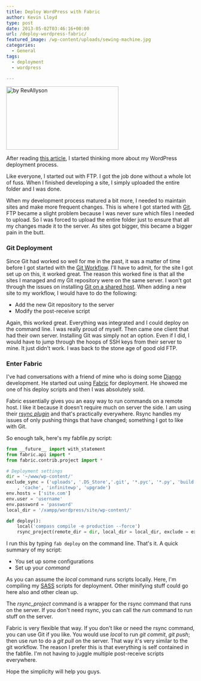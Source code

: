 ```yaml
---
title: Deploy WordPress with Fabric
author: Kevin Lloyd
type: post
date: 2013-05-02T03:46:16+00:00
url: /deploy-wordpress-fabric/
featured_image: /wp-content/uploads/sewing-machine.jpg
categories:
  - General
tags:
  - deployment
  - wordpress

---
```

[<img class="size-medium wp-image-721 " src="/wp-content/uploads/sewing-machine-300x169.jpg" alt="by RevAllyson" width="300" height="169" srcset="/wp-content/uploads/sewing-machine-300x169.jpg 300w, /wp-content/uploads/sewing-machine-1024x577.jpg 1024w, /wp-content/uploads/sewing-machine.jpg 2048w" sizes="(max-width: 300px) 100vw, 300px" />][1]

After reading [this article][2], I started thinking more about my WordPress deployment process.

Like everyone, I started out with FTP. I got the job done without a whole lot of fuss. When I finished developing a site, I simply uploaded the entire folder and I was done.

When my development process matured a bit more, I needed to maintain sites and make more frequent changes. This is where I got started with [Git][3]. FTP became a slight problem because I was never sure which files I needed to upload. So I was forced to upload the entire folder just to ensure that all my changes made it to the server. As sites got bigger, this became a bigger pain in the butt.

### Git Deployment

Since Git had worked so well for me in the past, it was a matter of time before I got started with the [Git Workflow][4]. I'll have to admit, for the site I got set up on this, it worked great. The reason this worked fine is that all the sites I managed and my Git repository were on the same server. I won't got through the issues on installing [Git on a shared host][5]. When adding a new site to my workflow, I would have to do the following:

  * <span style="line-height: 13px;">Add the new Git repository to the server</span>
  * Modify the post-receive script

Again, this worked great. Everything was integrated and I could deploy on the command line. I was really proud of myself. Then came one client that had their own server. Installing Git was simply not an option. Even if I did, I would have to jump through the hoops of SSH keys from their server to mine. It just didn't work. I was back to the stone age of good old FTP.

### Enter Fabric

I've had conversations with a friend of mine who is doing some [Django][6] development. He started out using [Fabric][7] for deployment. He showed me one of his deploy scripts and then I was absolutely sold.

Fabric essentially gives you an easy way to run commands on a remote host. I like it because it doesn't require much on server the side. I am using their [rsync _plugin_][8] and that's practically everywhere. Rsync handles my issues of only pushing things that have changed; something I got to like with Git.

So enough talk, here's my fabfile.py script:
```python
from __future__ import with_statement
from fabric.api import *
from fabric.contrib.project import *

# Deployment settings
dir = '~/www/wp-content/'
exclude_sync = ('uploads', '.DS_Store','.git', '*.pyc', '*.py', 'build', '.htaccess', 'wp-config.php', '.sass-cache', '*.log', '*.tmp', '*.bak', '*.sublime-*'
	, 'cache', 'infinitewp', 'upgrade')
env.hosts = ['site.com']
env.user = 'username'
env.password = 'password'
local_dir = '/xampp/wordpress/site/wp-content/'

def deploy():
	local('compass compile -e production --force')
	rsync_project(remote_dir = dir, local_dir = local_dir, exclude = exclude_sync, delete = False)
```

I run this by typing `fab deploy` on the command line. That's it. A quick summary of my script:

  * <span style="line-height: 13px;">You set up some configurations</span>
  * Set up your _command_

As you can assume the _local_ command runs scripts locally. Here, I'm compiling my [SASS][9] scripts for deployment. Other minifying stuff could go here also and other clean up.

The _rsync_project_ command is a wrapper for the rsync command that runs on the server. If you don't need rsync, you can call the _run_ command to run stuff on the server.

Fabric is very flexible that way. If you don't like or need the rsync command, you can use Git if you like. You would use _local_ to run _git commit_, _git push_; then use _run_ to do a _git pull_ on the server. That way it's very similar to the git workflow. The reason I prefer this is that everything is self contained in the fabfile. I'm not having to juggle multiple post-receive scripts everywhere.

Hope the simplicity will help you guys.

 [1]: /wp-content/uploads/sewing-machine.jpg
 [2]: http://wp.smashingmagazine.com/2013/04/15/wordpress-deployment-survey/
 [3]: https://webdevelopment2.com/gitting-started-git/ "Gitting Started with Git – Quick and Dirty"
 [4]: https://gist.github.com/rmanalan/735260 "Git Workflow"
 [5]: http://rcrisman.net/article/9/installing-git-on-hostmonster-bluehost-accounts
 [6]: https://www.djangoproject.com/
 [7]: http://docs.fabfile.org/en/1.6/
 [8]: http://docs.fabfile.org/en/1.6/api/contrib/project.html
 [9]: https://webdevelopment2.com/getting-sassy-with-compass-and-sass/ "Getting Sassy with Compass and Sass"